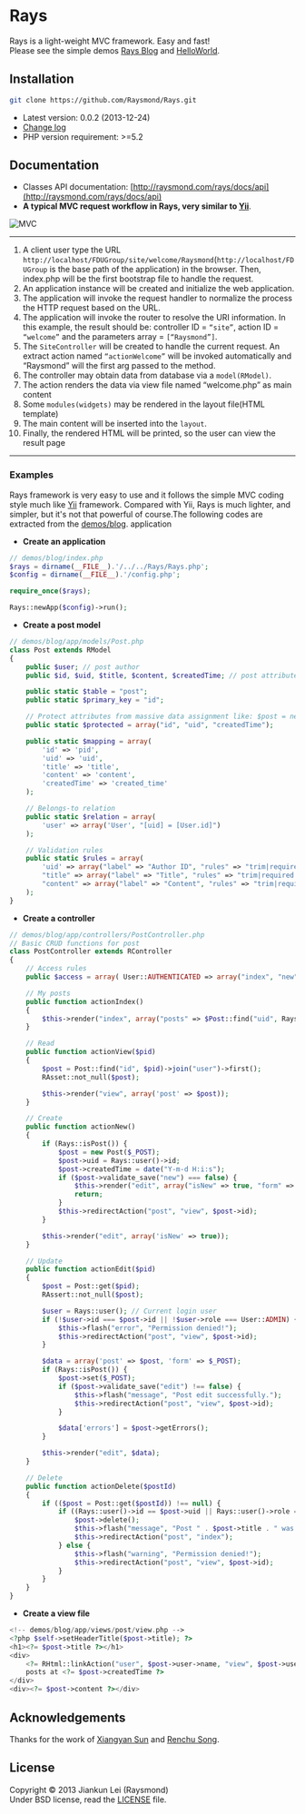 # Rays
Rays is a light-weight MVC framework. Easy and fast! <br/>
Please see the simple demos [Rays Blog](http://raysmond.com/rays/demos/blog) and [HelloWorld](http://raysmond.com/rays/demos/helloworld).

## Installation
```bash
git clone https://github.com/Raysmond/Rays.git
```
* Latest version: 0.0.2 (2013-12-24)
* [Change log](https://github.com/Raysmond/Rays/blob/master/CHANGELOG.md)
* PHP version requirement: >=5.2

## Documentation
* Classes API documentation: [http://raysmond.com/rays/docs/api](http://raysmond.com/rays/docs/api)
* **A typical MVC request workflow in Rays, very similar to [Yii](http://www.yiiframework.com/)**.

![MVC](https://github-camo.global.ssl.fastly.net/381e26b0594a4891f1c549f21fdbb1abae867662/687474703a2f2f726179736d6f6e642e636f6d2f7075626c69632f612532307479706963616c2532304d564325323072657175657374253230776f726b666c6f77253230636f70792e504e47)

***

1. A client user type the URL `http://localhost/FDUGroup/site/welcome/Raysmond`(`http://localhost/FDUGroup` is the base path of the application) in the browser. Then, index.php will be the first bootstrap file to handle the request.
2. An application instance will be created and initialize the web application.
3. The application will invoke the request handler to normalize the process the HTTP request based on the URL.
4. The application will invoke the router to resolve the URI information. In this example, the result should  be: controller ID = `“site”`, action ID = `“welcome”` and the parameters array = `[“Raysmond”]`.
5. The `SiteController` will be created to handle the current request. An extract action named `“actionWelcome”` will be invoked automatically and “Raysmond” will the first arg passed to the method.
6. The controller may obtain data from database via a `model(RModel)`. 
7. The action renders the data via view file named “welcome.php” as main content
8. Some `modules(widgets)` may be rendered in the layout file(HTML template)
9. The main content will be inserted into the `layout`.
10. Finally, the rendered HTML will be printed, so the user can view the result page

***

### Examples
Rays framework is very easy to use and it follows the simple MVC coding style much like [Yii](http://www.yiiframework.com/) framework. Compared with Yii, Rays is much lighter, and simpler, but it's not that powerful of course.The following codes are extracted from the [demos/blog](https://github.com/Raysmond/Rays/tree/master/demos/blog). application


* **Create an application**

```php
// demos/blog/index.php
$rays = dirname(__FILE__).'/../../Rays/Rays.php';
$config = dirname(__FILE__).'/config.php';

require_once($rays);

Rays::newApp($config)->run();
```
* **Create a post model**

```php
// demos/blog/app/models/Post.php
class Post extends RModel
{
    public $user; // post author
    public $id, $uid, $title, $content, $createdTime; // post attributes

    public static $table = "post";     
    public static $primary_key = "id"; 

    // Protect attributes from massive data assignment like: $post = new Post($_POST)
    public static $protected = array("id", "uid", "createdTime");

    public static $mapping = array(
        'id' => 'pid',
        'uid' => 'uid',
        'title' => 'title',
        'content' => 'content',
        'createdTime' => 'created_time'
    );

    // Belongs-to relation
    public static $relation = array(
        'user' => array('User', "[uid] = [User.id]")
    );

    // Validation rules
    public static $rules = array(
        'uid' => array("label" => "Author ID", "rules" => "trim|required|number"),
        "title" => array("label" => "Title", "rules" => "trim|required|min_length[5]|max_length[255]"),
        "content" => array("label" => "Content", "rules" => "trim|required|max_length[65535]")
    );
}
```
* **Create a controller**

```php
// demos/blog/app/controllers/PostController.php
// Basic CRUD functions for post
class PostController extends RController
{
    // Access rules
    public $access = array( User::AUTHENTICATED => array("index", "new", "edit", "delete") );

    // My posts
    public function actionIndex()
    {
        $this->render("index", array("posts" => $Post::find("uid", Rays::user()->id)->order_desc("id")->all()));
    }

    // Read
    public function actionView($pid)
    {
        $post = Post::find("id", $pid)->join("user")->first();
        RAsset::not_null($post);

        $this->render("view", array('post' => $post));
    }

    // Create
    public function actionNew()
    {
        if (Rays::isPost()) {
            $post = new Post($_POST);
            $post->uid = Rays::user()->id;
            $post->createdTime = date("Y-m-d H:i:s");
            if ($post->validate_save("new") === false) {
                $this->render("edit", array("isNew" => true, "form" => $_POST, "errors" => $post->getErrors()));
                return;
            }
            $this->redirectAction("post", "view", $post->id);
        }

        $this->render("edit", array('isNew' => true));
    }

    // Update
    public function actionEdit($pid)
    {
        $post = Post::get($pid);
        RAssert::not_null($post);

        $user = Rays::user(); // Current login user
        if (!$user->id === $post->id || !$user->role === User::ADMIN) {
            $this->flash("error", "Permission denied!");
            $this->redirectAction("post", "view", $post->id);
        }

        $data = array('post' => $post, 'form' => $_POST);
        if (Rays::isPost()) {
            $post->set($_POST);
            if ($post->validate_save("edit") !== false) {
                $this->flash("message", "Post edit successfully.");
                $this->redirectAction("post", "view", $post->id);
            }

            $data['errors'] = $post->getErrors();
        }

        $this->render("edit", $data);
    }

    // Delete
    public function actionDelete($postId)
    {
        if (($post = Post::get($postId)) !== null) {
            if ((Rays::user()->id == $post->uid || Rays::user()->role === User::ADMIN)) {
                $post->delete();
                $this->flash("message", "Post " . $post->title . " was deleted successfully!");
                $this->redirectAction("post", "index");
            } else {
                $this->flash("warning", "Permission denied!");
                $this->redirectAction("post", "view", $post->id);
            }
        }
    }
} 
```

* **Create a view file**

```php
<!-- demos/blog/app/views/post/view.php -->
<?php $self->setHeaderTitle($post->title); ?>
<h1><?= $post->title ?></h1>
<div>
    <?= RHtml::linkAction("user", $post->user->name, "view", $post->user->id) ?>
    posts at <?= $post->createdTime ?>
</div>
<div><?= $post->content ?></div>
```
## Acknowledgements
Thanks for the work of [Xiangyan Sun](https://github.com/wishstudio) and [Renchu Song](https://github.com/RenchuSong).

## License
Copyright © 2013 Jiankun Lei (Raysmond) <br/>
Under BSD license, read the [LICENSE](https://github.com/Raysmond/Rays/blob/master/LICENSE) file.
